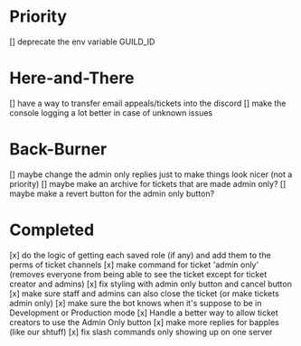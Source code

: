 # Priority
[] deprecate the env variable GUILD_ID

# Here-and-There
[] have a way to transfer email appeals/tickets into the discord
[] make the console logging a lot better in case of unknown issues

# Back-Burner
[] maybe change the admin only replies just to make things look nicer (not a priority)
[] maybe make an archive for tickets that are made admin only?
[] maybe make a revert button for the admin only button?

# Completed
[x] do the logic of getting each saved role (if any) and add them to the perms of ticket channels
[x] make command for ticket 'admin only' (removes everyone from being able to see the ticket except for ticket creator and admins)
[x] fix styling with admin only button and cancel button
[x] make sure staff and admins can also close the ticket (or make tickets admin only)
[x] make sure the bot knows when it's suppose to be in Development or Production mode
[x] Handle a better way to allow ticket creators to use the Admin Only button
[x] make more replies for bapples (like our shtuff)
[x] fix slash commands only showing up on one server
